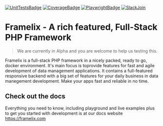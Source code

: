 [![UnitTestsBadge](https://github.com/NullixAT/framelix/actions/workflows/tests.yml/badge.svg)](https://github.com/NullixAT/framelix/actions/workflows/tests.yml) 
[![CoverageBadge](https://img.shields.io/endpoint?url=https://gist.githubusercontent.com/brainfoolong/2e4ba189fbb1a23bff14e73cb893bc3e/raw/framelix-unit-tests-coverage-data.json)](https://github.com/NullixAT/framelix/actions/workflows/tests.yml) 
[![PlaywrightBadge](https://img.shields.io/endpoint?url=https://gist.githubusercontent.com/brainfoolong/91cdcb4629cfb14f8c00ab5ea4e485ec/raw/framelix-playwright-tests.json)](https://github.com/NullixAT/framelix/actions/workflows/tests.yml)
[![SlackJoin](https://framelix.com/slack-badge.svg)](https://framelix.com/getstarted/issues)

# Framelix - A rich featured, Full-Stack PHP Framework

> We are currently in Alpha and you are welcome to help us testing this.

Framelix is a full-stack PHP framework in a nicely packed, ready to go, docker environment.
It's main focus is toprovide features for fast and agile development
of data management applications. It contains a full-featured responsive backend with a big set of features for your
daily business in data manegement development. Make your apps fast and reliable in no time.

## Check out the docs

Everything you need to know, including playground and live examples plus to get you started with development is at our docs website https://framelix.com